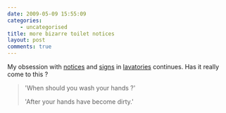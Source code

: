 ```yaml
---
date: 2009-05-09 15:55:09
categories:
    - uncategorised
title: more bizarre toilet notices
layout: post
comments: true
---
```

My obsession with
[notices](http://www.nbrightside.com/blog/2006/01/18/probably-the-best-marketing-campaign-ever/)
and
[signs](http://www.nbrightside.com/blog/2006/07/06/just-do-what-you-are-told-2/)
in
[lavatories](http://www.nbrightside.com/blog/2006/12/07/british-toilet-humour/)
continues. Has it really come to this ?

> 'When should you wash your hands ?'
>
> 'After your hands have become dirty.'
